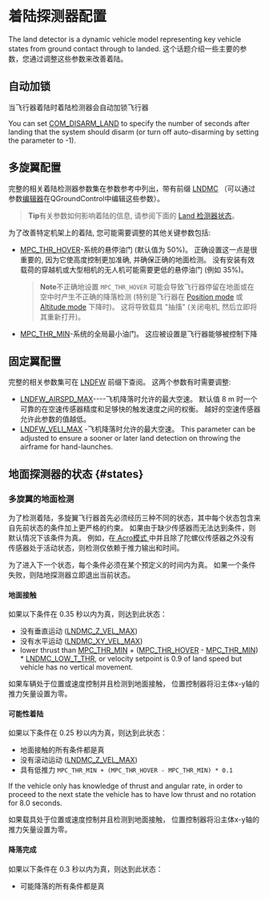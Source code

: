 # 着陆探测器配置

The land detector is a dynamic vehicle model representing key vehicle states from ground contact through to landed. 这个话题介绍一些主要的参数，您通过调整这些参数来改善着陆。

## 自动加锁

当飞行器着陆时着陆检测器会自动加锁飞行器

You can set [COM_DISARM_LAND](../advanced_config/parameter_reference.md#COM_DISARM_LAND) to specify the number of seconds after landing that the system should disarm (or turn off auto-disarming by setting the parameter to -1).

## 多旋翼配置

完整的相关着陆检测器参数集在参数参考中列出，带有前缀 [LNDMC](../advanced_config/parameter_reference.md#land-detector) （可以通过参数[编辑器](../advanced_config/parameters.md)在QGroundControl中编辑这些参数）。

> **Tip**有关参数如何影响着陆的信息, 请参阅下面的 [Land 检测器状态](#states)。

为了改善特定机架上的着陆, 您可能需要调整的其他关键参数包括:

- [MPC_THR_HOVER](../advanced_config/parameter_reference.md#MPC_THR_HOVER)-系统的悬停油门 (默认值为 50%)。 正确设置这一点是很重要的, 因为它使高度控制更加准确, 并确保正确的地面检测。 没有安装有效载荷的穿越机或大型相机的无人机可能需要更低的悬停油门 (例如 35%)。
    
    > **Note**不正确地设置 `MPC_THR_HOVER` 可能会导致飞行器停留在地面或在空中时产生不正确的降落检测 (特别是飞行器在 [Position mode](../flight_modes/position_mc.md) 或 [Altitude mode](../flight_modes/altitude_mc.md) 下降时)。 这将导致载具 "抽搐" (关闭电机, 然后立即将其重新打开)。

- [MPC_THR_MIN](../advanced_config/parameter_reference.md#MPC_THR_MIN)-系统的全局最小油门。 这应被设置是飞行器能够被控制下降

## 固定翼配置

完整的相关参数集可在 [LNDFW](../advanced_config/parameter_reference.md#land-detector) 前缀下查阅。 这两个参数有时需要调整:

- [LNDFW_AIRSPD_MAX](../advanced_config/parameter_reference.md#LNDFW_AIRSPD_MAX)\----飞机降落时允许的最大空速。 默认值 8 m 时一个可靠的在空速传感器精度和足够快的触发速度之间的权衡。 越好的空速传感器允许此参数的值越低。
- [LNDFW_VELI_MAX](../advanced_config/parameter_reference.md#LNDFW_VELI_MAX) -飞机降落时允许的最大空速。 This parameter can be adjusted to ensure a sooner or later land detection on throwing the airframe for hand-launches.

## 地面探测器的状态 {#states}

### 多旋翼的地面检测

为了检测着陆，多旋翼飞行器首先必须经历三种不同的状态，其中每个状态包含来自先前状态的条件加上更严格的约束。 如果由于缺少传感器而无法达到条件，则默认情况下该条件为真。 例如，在[ Acro模式 ](../flight_modes/acro_mc.md)中并且除了陀螺仪传感器之外没有传感器处于活动状态，则检测仅依赖于推力输出和时间。

为了进入下一个状态，每个条件必须在某个预定义的时间内为真。 如果一个条件失败，则陆地探测器立即退出当前状态。

#### 地面接触

如果以下条件在 0.35 秒以内为真，则达到此状态：

- 没有垂直运动 ([LNDMC_Z_VEL_MAX](../advanced_config/parameter_reference.md#LNDMC_Z_VEL_MAX))
- 没有水平运动 ([LNDMC_XY_VEL_MAX](../advanced_config/parameter_reference.md#LNDMC_XY_VEL_MAX))
- lower thrust than [MPC_THR_MIN](../advanced_config/parameter_reference.md#MPC_THR_MIN) + ([MPC_THR_HOVER](../advanced_config/parameter_reference.md#MPC_THR_HOVER) - [MPC_THR_MIN](../advanced_config/parameter_reference.md#MPC_THR_MIN)) * [LNDMC_LOW_T_THR](../advanced_config/parameter_reference.md#LNDMC_LOW_T_THR), or velocity setpoint is 0.9 of land speed but vehicle has no vertical movement.

如果车辆处于位置或速度控制并且检测到地面接触， 位置控制器将沿主体x-y轴的推力矢量设置为零。

#### 可能性着陆

如果以下条件在 0.25 秒以内为真，则达到此状态：

- 地面接触的所有条件都是真
- 没有滚动运动 ([LNDMC_Z_VEL_MAX](../advanced_config/parameter_reference.md#LNDMC_ROT_MAX))
- 具有低推力 `MPC_THR_MIN + (MPC_THR_HOVER - MPC_THR_MIN) * 0.1`

If the vehicle only has knowledge of thrust and angular rate, in order to proceed to the next state the vehicle has to have low thrust and no rotation for 8.0 seconds.

如果载具处于位置或速度控制并且检测到地面接触， 位置控制器将沿主体x-y轴的推力矢量设置为零。

#### 降落完成

如果以下条件在 0.3 秒以内为真，则达到此状态：

- 可能降落的所有条件都是真
